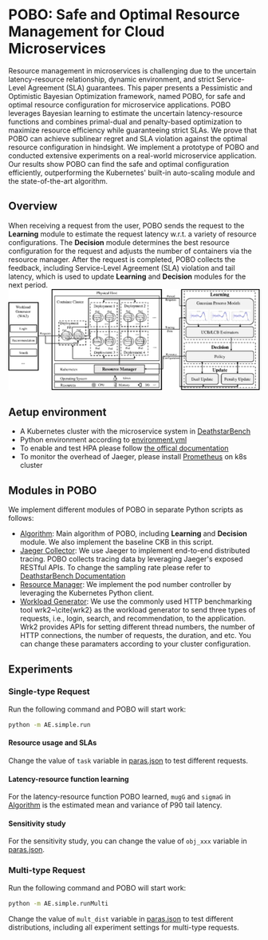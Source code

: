 # POBO: Safe and Optimal Resource Management for Cloud Microservices
Resource management in microservices is challenging due to the uncertain latency-resource relationship, dynamic environment, and strict Service-Level Agreement (SLA) guarantees. This paper presents a Pessimistic and Optimistic Bayesian Optimization framework, named POBO, for safe and optimal resource configuration for microservice applications. POBO leverages Bayesian learning to estimate the uncertain latency-resource functions and combines primal-dual and penalty-based optimization to maximize resource efficiency while guaranteeing strict SLAs. We prove that POBO can achieve sublinear regret and SLA violation against the optimal resource configuration in hindsight. We implement a prototype of POBO and conducted extensive experiments on a real-world microservice application. Our results show POBO can find the safe and optimal configuration efficiently, outperforming the Kubernetes' built-in auto-scaling module and the state-of-the-art algorithm.

## Overview
When receiving a request from the user, POBO sends the request to the **Learning** module to estimate the request latency w.r.t. a variety of resource configurations. The **Decision** module  determines the best resource configuration for the request and adjusts the number of containers via the resource manager. After the request is completed, POBO collects the feedback, including Service-Level Agreement (SLA) violation and tail latency, which is used to update **Learning** and **Decision** modules for the next period.
![System arch. of POBO](./workflow-v4.png)

## Aetup environment
- A Kubernetes cluster with the microservice system in [DeathstarBench](https://github.com/delimitrou/DeathStarBench)
- Python environment according to [environment.yml](./environment.yml)
- To enable and test HPA please follow [the offical documentation](https://kubernetes.io/docs/tasks/run-application/horizontal-pod-autoscale-walkthrough/) 
- To monitor the overhead of Jaeger, please install [Prometheus](https://prometheus.io/) on k8s cluster

## Modules in POBO
We implement different modules of POBO in separate Python scripts as follows:

- [Algorithm](./algo.py): Main algorithm of POBO, including **Learning** and **Decision** module. We also implement the baseline CKB in this script.
- [Jaeger Collector](./jaegerCollector.py): We use Jaeger to implement end-to-end distributed tracing. POBO collects tracing data by leveraging Jaeger's exposed RESTful APIs. To change the sampling rate please refer to [DeathstarBench Documentation](https://github.com/delimitrou/DeathStarBench)
- [Resource Manager](./k8sManager.py): We implement the pod number controller by leveraging the Kubernetes Python client.
- [Workload Generator](./wrk2LoadGenerator.py): We use the commonly used HTTP benchmarking tool wrk2~\cite{wrk2} as the workload generator to send three types of requests, i.e., login, search, and recommendation, to the application. Wrk2 provides APIs for setting different thread numbers, the number of HTTP connections, the number of requests, the duration, and etc. You can change these paramaters according to your cluster configuration.


## Experiments
### Single-type Request
Run the following command and POBO will start work:
```bash
python -m AE.simple.run
```

#### Resource usage and SLAs
Change the value of `task` variable in [paras.json](paras.json) to test different requests.

#### Latency-resource function learning
For the latency-resource function POBO learned, `mugG` and `sigmaG` in [Algorithm](./algo.py) is the estimated mean and variance of P90 tail latency.

#### Sensitivity study
For the sensitivity study, you can change the value of `obj_xxx` variable in [paras.json](paras.json).


### Multi-type Request
Run the following command and POBO will start work:
```bash
python -m AE.simple.runMulti
```

Change the value of `mult_dist` variable in [paras.json](paras.json) to test different distributions, including all experiment settings for multi-type requests.

